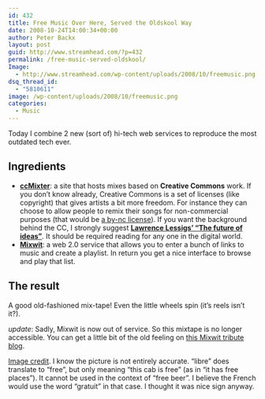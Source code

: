 ```yaml
---
id: 432
title: Free Music Over Here, Served the Oldskool Way
date: 2008-10-24T14:00:34+00:00
author: Peter Backx
layout: post
guid: http://www.streamhead.com/?p=432
permalink: /free-music-served-oldskool/
Image:
  - http://www.streamhead.com/wp-content/uploads/2008/10/freemusic.png
dsq_thread_id:
  - "5810611"
image: /wp-content/uploads/2008/10/freemusic.png
categories:
  - Music
---
```

Today I combine 2 new (sort of) hi-tech web services to reproduce the most outdated tech ever.

## Ingredients

  * **<a title="ccMixter" href="http://ccmixter.org/" target="_blank">ccMixter</a>**: a site that hosts mixes based on **Creative Commons** work. If you don&#8217;t know already, Creative Commons is a set of licenses (like copyright) that gives artists a bit more freedom. For instance they can choose to allow people to remix their songs for non-commercial purposes (that would be <a title="Creative Commons Attribution-Non Commercial" href="http://creativecommons.org/licenses/by-nc/3.0/" target="_blank">a by-nc license</a>). If you want the background behind the CC, I strongly suggest **<a title="The Future of Ideas" href="http://www.amazon.co.uk/gp/product/0375726446?ie=UTF8&tag=watje-21&linkCode=as2&camp=1634&creative=6738&creativeASIN=0375726446" target="_blank">Lawrence Lessigs&#8217; &#8220;The future of ideas&#8221;</a>**. It should be required reading for any one in the digital world.
  * <a title="Mixwit - Create and Share Digital Mixtapes" href="http://www.mixwit.com/" target="_blank"><strong>Mixwit</strong></a>: a web 2.0 service that allows you to enter a bunch of links to music and create a playlist. In return you get a nice interface to browse and play that list.

## The result

A good old-fashioned mix-tape! Even the little wheels spin (it&#8217;s reels isn&#8217;t it?).

_update_: Sadly, Mixwit is now out of service. So this mixtape is no longer accessible. You can get a little bit of the old feeling on <a title="Mixwit.Blog" href="http://mixwit.wordpress.com/" target="_blank">this Mixwit tribute blog</a>.

<img style="visibility: hidden; width: 0px; height: 0px;" src="http://counters.gigya.com/wildfire/IMP/CXNID=2000002.0NXC/bT*xJmx*PTEyMjQwODI*Nzg3MDQmcHQ9MTIyNDA4MjUyOTU4NyZwPTE4NDMzMSZkPSZnPTEmdD*mbz*2YmY3YzM2YzkzYTY*ZDYxOTViYWNhZDQyM2Y*ZDBhNA==.gif" border="0" alt="" width="0" height="0" /><a title="free on Flickr" href="http://flickr.com/photos/gi/121409547/" target="_blank">Image credit</a>. I know the picture is not entirely accurate. &#8220;libre&#8221; does translate to &#8220;free&#8221;, but only meaning &#8220;this cab is free&#8221; (as in &#8220;it has free places&#8221;). It cannot be used in the context of &#8220;free beer&#8221;. I believe the French would use the word &#8220;gratuit&#8221; in that case. I thought it was nice sign anyway.

<!-- AddThis Advanced Settings generic via filter on the_content -->

<!-- AddThis Share Buttons generic via filter on the_content -->